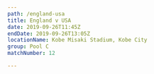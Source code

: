 ```yaml
---
path: /england-usa
title: England v USA
date: 2019-09-26T11:45Z
endDate: 2019-09-26T13:05Z
locationName: Kobe Misaki Stadium, Kobe City
group: Pool C
matchNumber: 12

---
```

